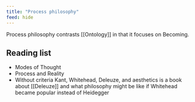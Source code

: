 ```yaml
---
title: "Process philosophy"
feed: hide
---
```


Process philosophy contrasts [[Ontology]] in that it focuses on Becoming.

## Reading list

* Modes of Thought
* Process and Reality
* Without criteria Kant, Whitehead, Deleuze, and aesthetics is a book about [[Deleuze]] and what philosophy might be like if Whitehead became popular instead of Heidegger